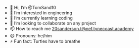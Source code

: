 - 👋 Hi, I’m @TomSand10
- 👀 I’m interested in engineering
- 🌱 I’m currently learning coding
- 💞️ I’m looking to collaborate on any project
- 📫 How to reach me 20sanderson.t@nef.tynecoast.academy
- 😄 Pronouns: he/him
- ⚡ Fun fact: Turtles have to breathe

<!---
TomSand10/TomSand10 is a ✨ special ✨ repository because its `README.md` (this file) appears on your GitHub profile.
You can click the Preview link to take a look at your changes.
--->
